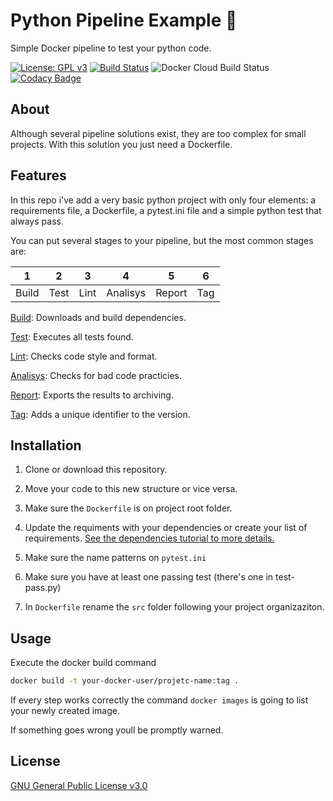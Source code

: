 # Python Pipeline Example 🐍

Simple Docker pipeline to test your python code.

[![License: GPL v3](https://img.shields.io/badge/License-GPLv3-blue.svg)](https://www.gnu.org/licenses/gpl-3.0)
[![Build Status](https://travis-ci.com/edumco/python-pipeline-example.svg?branch=master)](https://travis-ci.com/edumco/python-pipeline-example)
![Docker Cloud Build Status](https://img.shields.io/docker/cloud/build/edumco/python-pipeline-example)
[![Codacy Badge](https://api.codacy.com/project/badge/Grade/4c67f0e9fbd14497be3a2aaca064a6dc)](https://www.codacy.com/manual/edumco/python-pipeline-example?utm_source=github.com&amp;utm_medium=referral&amp;utm_content=edumco/python-pipeline-example&amp;utm_campaign=Badge_Grade)

## About

Although several pipeline solutions exist, they are too complex for small projects. With this solution you just need a Dockerfile.

## Features

In this repo i've add a very basic python project with only four elements: a requirements file, a Dockerfile, a pytest.ini file and a simple python test that always pass.

You can put several stages to your pipeline, but the most common stages are:

| 1     | 2    | 3    | 4        | 5      | 6   |
| ----- | ---- | ---- | -------- | ------ | --- |
| Build | Test | Lint | Analisys | Report | Tag |

[Build](pipeline/dependencies.md): Downloads and build dependencies.

[Test](pipeline/tests.md): Executes all tests found.

[Lint](pipeline/lint.md): Checks code style and format.

[Analisys](pipeline/static-analisys.md): Checks for bad code practicies.

[Report](pipeline/reports.md): Exports the results to archiving.

[Tag](pipeline/tagging.md): Adds a unique identifier to the version.

## Installation

1. Clone or download this repository.

2. Move your code to this new structure or vice versa.

3. Make sure the `Dockerfile` is on project root folder.

4. Update the requiments with your dependencies or create your list of requirements. [See the dependencies tutorial to more details.](pipeline/dependencies.md)

5. Make sure the name patterns on `pytest.ini`

6. Make sure you have at least one passing test (there's one in test-pass.py)

7. In `Dockerfile` rename the `src` folder following your project organizaziton.

## Usage

Execute the docker build command

```bash
docker build -t your-docker-user/projetc-name:tag .
```

If every step works correctly the command `docker images` is going to list your newly created image.

If something goes wrong youll be promptly warned.

## License

[GNU General Public License v3.0](LICENSE)
